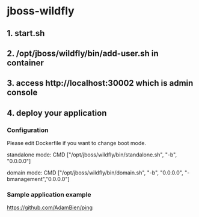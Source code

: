 # jboss-wildfly

## 1. start.sh


## 2. /opt/jboss/wildfly/bin/add-user.sh in container


## 3. access http://localhost:30002 which is admin console


## 4. deploy your application


### Configuration
Please edit Dockerfile if you want to change boot mode.

standalone mode:
CMD ["/opt/jboss/wildfly/bin/standalone.sh", "-b", "0.0.0.0"]

domain mode:
CMD ["/opt/jboss/wildfly/bin/domain.sh", "-b", "0.0.0.0", "-bmanagement","0.0.0.0"]

### Sample application example
https://github.com/AdamBien/ping

